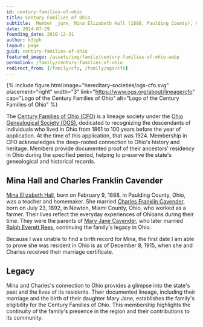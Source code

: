 ```yaml
---
id: century-families-of-ohio
title: Century Families of Ohio
subtitle:  Member _jure_ Mina Elizabeth Hall (1888, Paulding County), Charles Franklin Cavender (1892, Miami County), Mary Jane Cavender (1918, Montgomery County), and Ralph Everett Rees (1916, Shelby County)
date: 2024-07-29
founding_date: 2010-12-31
author: k3jph
layout: page
guid: century-families-of-ohio
featured_image: /assets/img/family/century-families-of-ohio.webp
permalink: /family/century-families-of-ohio
redirect_from: [/family/cfo, /family/ogs/cfo]
---
```


{% include figure.html image="hereditary-societies/ogs-cfo.svg" 
    placement="right" width="3"
    link="https://www.ogs.org/about/lineage/cfo"
    cap="Logo of the Century Families of Ohio"
    alt="Logo of the Century Families of Ohio" %}

The [Century Families of Ohio
(CFO)](https://www.ogs.org/about/lineage/cfo/) is a lineage society
under the [Ohio Genealogical Society (OGS)](https://www.ogs.org/),
dedicated to recognizing the descendants of individuals who lived in
Ohio from 1861 to 100 years before the year of application.  At the time
of this application, that was 1924. Membership in CFO acknowledges the
deep-rooted connection to Ohio's history and heritage. Members provide
documented proof of their ancestors' residency in Ohio during the
specified period, helping to preserve the state's genealogical and
historical records.

## Mina Hall and Charles Franklin Cavender

[Mina Elizabeth Hall](https://www.wikitree.com/wiki/Hall-76727), born on
February 9, 1888, in Paulding County, Ohio, was a teacher and homemaker.
She married [Charles Franklin
Cavender](https://www.wikitree.com/wiki/Cavender-524), born on July 23,
1892, in Newton, Miami County, Ohio, who worked as a farmer. Their lives
reflect the everyday experiences of Ohioans during their time. They were
the parents of [Mary Jane
Cavender](https://www.wikitree.com/wiki/Cavender-523), who later married
[Ralph Everett Rees](https://www.wikitree.com/wiki/Rees-4585),
continuing the family's legacy in Ohio.

Because I was unable to find a birth record for Mina, the first date I
am able to prove she was resident in Ohio is as of December 8, 1915,
when she and Charles received their marriage certificate.

## Legacy

Mina and Charles's connection to Ohio provides a glimpse into the
state's past and the lives of its residents. Their documented lineage,
including their marriage and the birth of their daughter Mary Jane,
establishes the family's eligibility for the Century Families of Ohio.
This membership highlights the continuity of the family's presence in
the region and their contributions to its community.

